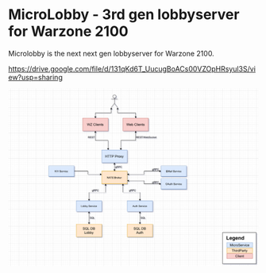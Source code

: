 # MicroLobby - 3rd gen lobbyserver for Warzone 2100

Microlobby is the next next gen lobbyserver for Warzone 2100.

https://drive.google.com/file/d/131qKd6T_UucugBoACs00VZOpHRsyul3S/view?usp=sharing

![Micro Service Architecture](/docs/micro-service-architecture.png)